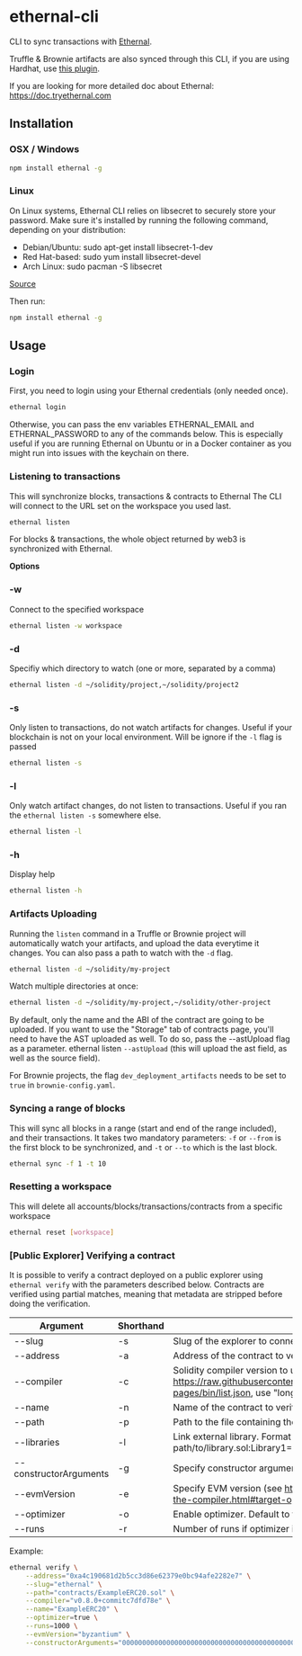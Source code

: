 # ethernal-cli

CLI to sync transactions with [Ethernal](https://www.tryethernal.com).

Truffle & Brownie artifacts are also synced through this CLI, if you are using Hardhat, use [this plugin](https://github.com/antoinedc/hardhat-ethernal).

If you are looking for more detailed doc about Ethernal: https://doc.tryethernal.com

## Installation

### OSX / Windows
```bash
npm install ethernal -g
```

### Linux
On Linux systems, Ethernal CLI relies on libsecret to securely store your password.
Make sure it's installed by running the following command, depending on your distribution:
- Debian/Ubuntu: sudo apt-get install libsecret-1-dev
- Red Hat-based: sudo yum install libsecret-devel
- Arch Linux: sudo pacman -S libsecret

[Source](https://github.com/atom/node-keytar#on-linux)

Then run:
```bash
npm install ethernal -g
```

## Usage

### Login
First, you need to login using your Ethernal credentials (only needed once).
```bash
ethernal login
```

Otherwise, you can pass the env variables ETHERNAL_EMAIL and ETHERNAL_PASSWORD to any of the commands below. This is especially useful if you are running Ethernal on Ubuntu or in a Docker container as you might run into issues with the keychain on there.

### Listening to transactions
This will synchronize blocks, transactions & contracts to Ethernal
The CLI will connect to the URL set on the workspace you used last.
```bash
ethernal listen
```
For blocks & transactions, the whole object returned by web3 is synchronized with Ethernal.

__Options__

### -w
Connect to the specified workspace
```bash
ethernal listen -w workspace
```

### -d
Specifiy which directory to watch (one or more, separated by a comma)
```bash
ethernal listen -d ~/solidity/project,~/solidity/project2
```

### -s
Only listen to transactions, do not watch artifacts for changes. Useful if your blockchain is not on your local environment.
Will be ignore if the ```-l``` flag is passed
```bash
ethernal listen -s
```

### -l
Only watch artifact changes, do not listen to transactions. Useful if you ran the ```ethernal listen -s``` somewhere else.
```bash
ethernal listen -l
```

### -h
Display help
```bash
ethernal listen -h
```

### Artifacts Uploading
Running the ```listen``` command in a Truffle or Brownie project will automatically watch your artifacts, and upload the data everytime it changes.
You can also pass a path to watch with the ```-d``` flag.
```bash
ethernal listen -d ~/solidity/my-project
```
Watch multiple directories at once:
```bash
ethernal listen -d ~/solidity/my-project,~/solidity/other-project
```

By default, only the name and the ABI of the contract are going to be uploaded. If you want to use the "Storage" tab of contracts page, you'll need to have the AST uploaded as well. To do so, pass the --astUpload flag as a parameter.
ethernal listen ```--astUpload``` (this will upload the ast field, as well as the source field).

For Brownie projects, the flag ```dev_deployment_artifacts``` needs to be set to ```true``` in ```brownie-config.yaml```.

### Syncing a range of blocks

This will sync all blocks in a range (start and end of the range included), and their transactions. It takes two mandatory parameters: ```-f``` or ```--from``` is the first block to be synchronized, and ```-t``` or ```--to``` which is the last block.
```bash
ethernal sync -f 1 -t 10
```

### Resetting a workspace

This will delete all accounts/blocks/transactions/contracts from a specific workspace
```bash
ethernal reset [workspace]
```

### [Public Explorer] Verifying a contract

It is possible to verify a contract deployed on a public explorer using `ethernal verify` with the parameters described below.
Contracts are verified using partial matches, meaning that metadata are stripped before doing the verification.

| Argument               | Shorthand | description                                                                                                                                          | Type    | Required |
|------------------------|-----------|------------------------------------------------------------------------------------------------------------------------------------------------------|---------|----------|
| --slug                 | -s        | Slug of the explorer to connect to                                                                                                                   | string  | Yes      |
| --address              | -a        | Address of the contract to verify                                                                                                                    | string  | Yes      |
| --compiler             | -c        | Solidity compiler version to use (See list here https://raw.githubusercontent.com/ethereum/solc-bin/gh-pages/bin/list.json, use "longVersion" field) | string  | Yes      |
| --name                 | -n        | Name of the contract to verify                                                                                                                       | string  | Yes      |
| --path                 | -p        | Path to the file containing the contract to verify                                                                                                   | string  | Yes      |
| --libraries            | -l        | Link external library. Format path/to/library.sol:Library1=0x1234,path/to/library.sol:Library2=0x12345                                               | string  | No       |
| --constructorArguments | -g        | Specify constructor arguments (ABI encoded)                                                                                                          | string  | No       |
| --evmVersion           | -e        | Specify EVM version (see https://docs.soliditylang.org/en/v0.8.16/using-the-compiler.html#target-options for valid options). Default to latest       | string  | No       |
| --optimizer            | -o        | Enable optimizer. Default to false                                                                                                                   | boolean | No       |
| --runs                 | -r        | Number of runs if optimizer is enabled                                                                                                               | number  | no       |

Example:
```bash
ethernal verify \
    --address="0xa4c190681d2b5cc3d86e62379e0bc94afe2282e7" \
    --slug="ethernal" \
    --path="contracts/ExampleERC20.sol" \
    --compiler="v0.8.0+commitc7dfd78e" \
    --name="ExampleERC20" \
    --optimizer=true \
    --runs=1000 \
    --evmVersion="byzantium" \
    --constructorArguments="000000000000000000000000000000000000000000000000000000000000002000000000000000000000000000000000000000000000000000000000000000024869000000000000000000000000000000000000000000000000000000000000"
```